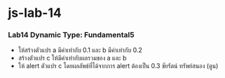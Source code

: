 # js-lab-14
### Lab14 Dynamic Type: Fundamental5
- ให้สร้างตัวแปร a มีค่าเท่ากับ 0.1 และ b มีค่าเท่ากับ 0.2
- สร้างตัวแปร c ให้มีค่าเท่ากับผลรวมของ a และ b
- ให้ alert ตัวแปร c โดยผลลัพธ์ที่ได้จากการ alert ต้องเป็น 0.3
ชัยรัตน์ ทรัพย์สนอง (ตูน)
